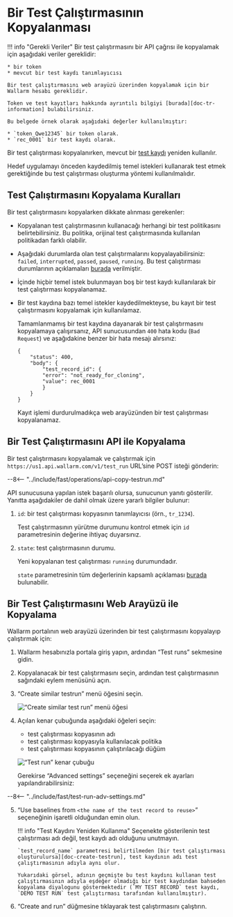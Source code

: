 [doc-tr-information]:   internals.md
[doc-testrecord]:       internals.md#test-record
[doc-state-description]:  check-testrun-status.md

[doc-create-testrun]:       create-testrun.md

[img-similar-tr-item]:              ../../images/fast/operations/common/copy-testrun/create-similar-testrun-item.png
[img-similar-tr-sidebar]:           ../../images/fast/operations/common/copy-testrun/create-similar-testrun-sidebar.png

#   Bir Test Çalıştırmasının Kopyalanması

!!! info "Gerekli Veriler"
    Bir test çalıştırmasını bir API çağrısı ile kopyalamak için aşağıdaki veriler gereklidir:
    
    * bir token
    * mevcut bir test kaydı tanımlayıcısı

    Bir test çalıştırmasını web arayüzü üzerinden kopyalamak için bir Wallarm hesabı gereklidir.

    Token ve test kayıtları hakkında ayrıntılı bilgiyi [burada][doc-tr-information] bulabilirsiniz.
    
    Bu belgede örnek olarak aşağıdaki değerler kullanılmıştır:

    * `token_Qwe12345` bir token olarak.
    * `rec_0001` bir test kaydı olarak.

Bir test çalıştırması kopyalanırken, mevcut bir [test kaydı][doc-testrecord] yeniden kullanılır.

Hedef uygulamayı önceden kaydedilmiş temel istekleri kullanarak test etmek gerektiğinde bu test çalıştırması oluşturma yöntemi kullanılmalıdır.


##  Test Çalıştırmasını Kopyalama Kuralları

Bir test çalıştırmasını kopyalarken dikkate alınması gerekenler:
* Kopyalanan test çalıştırmasının kullanacağı herhangi bir test politikasını belirtebilirsiniz. Bu politika, orijinal test çalıştırmasında kullanılan politikadan farklı olabilir.
* Aşağıdaki durumlarda olan test çalıştırmalarını kopyalayabilirsiniz: `failed`, `interrupted`, `passed`, `paused`, `running`. Bu test çalıştırması durumlarının açıklamaları [burada][doc-state-description] verilmiştir. 
* İçinde hiçbir temel istek bulunmayan boş bir test kaydı kullanılarak bir test çalıştırması kopyalanamaz.
* Bir test kaydına bazı temel istekler kaydedilmekteyse, bu kayıt bir test çalıştırmasını kopyalamak için kullanılamaz.
 
    Tamamlanmamış bir test kaydına dayanarak bir test çalıştırmasını kopyalamaya çalışırsanız, API sunucusundan `400` hata kodu (`Bad Request`) ve aşağıdakine benzer bir hata mesajı alırsınız:

    ```
    {
        "status": 400,
        "body": {
            "test_record_id": {
            "error": "not_ready_for_cloning",
            "value": rec_0001
            }
        }
    }
    ```
    
    Kayıt işlemi durdurulmadıkça web arayüzünden bir test çalıştırması kopyalanamaz.

##  Bir Test Çalıştırmasını API ile Kopyalama

Bir test çalıştırmasını kopyalamak ve çalıştırmak için `https://us1.api.wallarm.com/v1/test_run` URL’sine POST isteği gönderin:

--8<-- "../include/fast/operations/api-copy-testrun.md"

API sunucusuna yapılan istek başarılı olursa, sunucunun yanıtı gösterilir. Yanıtta aşağıdakiler de dahil olmak üzere yararlı bilgiler bulunur:

1.  `id`: bir test çalıştırması kopyasının tanımlayıcısı (örn., `tr_1234`).
    
    Test çalıştırmasının yürütme durumunu kontrol etmek için `id` parametresinin değerine ihtiyaç duyarsınız.
    
2.  `state`: test çalıştırmasının durumu.
    
    Yeni kopyalanan test çalıştırması `running` durumundadır.
    
    `state` parametresinin tüm değerlerinin kapsamlı açıklaması [burada][doc-state-description] bulunabilir.

    
##  Bir Test Çalıştırmasını Web Arayüzü ile Kopyalama    

Wallarm portalının web arayüzü üzerinden bir test çalıştırmasını kopyalayıp çalıştırmak için:
1.  Wallarm hesabınızla portala giriş yapın, ardından “Test runs” sekmesine gidin.
2.  Kopyalanacak bir test çalıştırmasını seçin, ardından test çalıştırmasının sağındaki eylem menüsünü açın.
3.  “Create similar testrun” menü öğesini seçin. 

    ![“Create similar test run” menü öğesi][img-similar-tr-item]

4.  Açılan kenar çubuğunda aşağıdaki öğeleri seçin:
    * test çalıştırması kopyasının adı
    * test çalıştırması kopyasıyla kullanılacak politika
    * test çalıştırması kopyasının çalıştırılacağı düğüm
    
    ![“Test run” kenar çubuğu][img-similar-tr-sidebar]
    
    Gerekirse “Advanced settings” seçeneğini seçerek ek ayarları yapılandırabilirsiniz:
    
--8<-- "../include/fast/test-run-adv-settings.md"
    
5.  “Use baselines from `<the name of the test record to reuse>`” seçeneğinin işaretli olduğundan emin olun.

    !!! info "Test Kaydını Yeniden Kullanma"
        Seçenekte gösterilenin test çalıştırması adı değil, test kaydı adı olduğunu unutmayın.
        
        `test_record_name` parametresi belirtilmeden [bir test çalıştırması oluşturulursa][doc-create-testrun], test kaydının adı test çalıştırmasının adıyla aynı olur.
        
        Yukarıdaki görsel, adının geçmişte bu test kaydını kullanan test çalıştırmasının adıyla eşdeğer olmadığı bir test kaydından bahseden kopyalama diyalogunu göstermektedir (`MY TEST RECORD` test kaydı, `DEMO TEST RUN` test çalıştırması tarafından kullanılmıştır). 

6.  “Create and run” düğmesine tıklayarak test çalıştırmasını çalıştırın.
